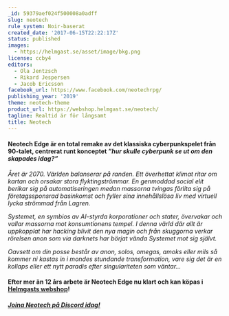 ```yaml
---
_id: 59379aef024f500008a0adff
slug: neotech
rule_system: Noir-baserat
created_date: '2017-06-15T22:22:17Z'
status: published
images:
  - https://helmgast.se/asset/image/bkg.png
license: ccby4
editors:
  - Ola Jentzsch
  - Rikard Jespersen
  - Jacob Ericsson
facebook_url: https://www.facebook.com/neotechrpg/
publishing_year: '2019'
theme: neotech-theme
product_url: https://webshop.helmgast.se/neotech/
tagline: Realtid är för långsamt
title: Neotech
---
```

#### Neotech Edge är en total remake av det klassiska cyberpunkspelet från 90-talet, centrerat runt konceptet _”hur skulle cyberpunk se ut om den skapades idag?”_

_Året är 2070. Världen balanserar på randen. Ett överhettat klimat ritar om kartan och orsakar stora flyktingströmmar. En genmoddad social elit berikar sig på automatiseringen medan massorna tvingas förlita sig på företagssponsrad basinkomst och fyller sina innehållslösa liv med virtuell lycka strömmad från Lagren._

_Systemet, en symbios av AI-styrda korporationer och stater, övervakar och vallar massorna mot konsumtionens tempel. I denna värld där allt är uppkopplat har hacking blivit den nya magin och från skuggorna verkar rörelsen anon som via darknets har börjat vända Systemet mot sig självt._

_Oavsett om din posse består av anon, solos, omegas, amoks eller mils så kommer ni kastas in i mondes stundande transformation, vare sig det är en kollaps eller ett nytt paradis efter singulariteten som väntar…_


#### Efter mer än 12 års arbete är Neotech Edge nu klart och kan köpas i [Helmgasts webshop](https://webshop.helmgast.se/neotech/)!

#### [_Joina Neotech på Discord idag!_](https://discord.gg/VsgNTgWMsm "Joina Neotech på Discord idag!")
